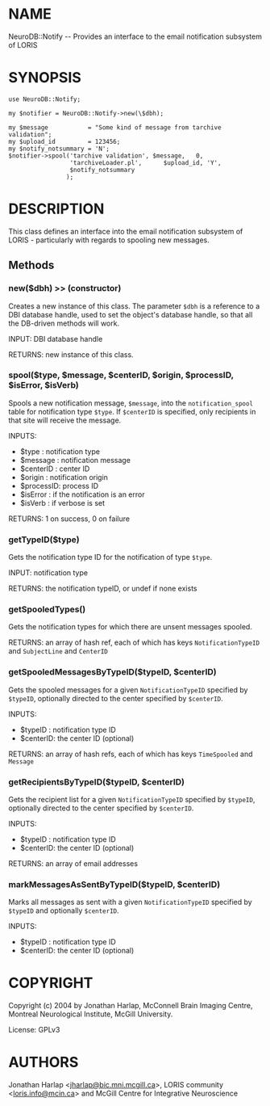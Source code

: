 # NAME

NeuroDB::Notify -- Provides an interface to the email notification subsystem
of LORIS

# SYNOPSIS

    use NeuroDB::Notify;

    my $notifier = NeuroDB::Notify->new(\$dbh);

    my $message           = "Some kind of message from tarchive validation";
    my $upload_id         = 123456;
    my $notify_notsummary = 'N';
    $notifier->spool('tarchive validation', $message,   0,
                     'tarchiveLoader.pl',      $upload_id, 'Y',
                     $notify_notsummary
                    );

# DESCRIPTION

This class defines an interface into the email notification subsystem of
LORIS - particularly with regards to spooling new messages.

## Methods

### new($dbh) >> (constructor)

Creates a new instance of this class. The parameter `$dbh` is a
reference to a DBI database handle, used to set the object's database
handle, so that all the DB-driven methods will work.

INPUT: DBI database handle

RETURNS: new instance of this class.

### spool($type, $message, $centerID, $origin, $processID, $isError, $isVerb)

Spools a new notification message, `$message`, into the `notification_spool`
table for notification type `$type`. If `$centerID` is specified, only
recipients in that site will receive the message.

INPUTS:
  - $type     : notification type
  - $message  : notification message
  - $centerID : center ID
  - $origin   : notification origin
  - $processID: process ID
  - $isError  : if the notification is an error
  - $isVerb   : if verbose is set

RETURNS: 1 on success, 0 on failure

### getTypeID($type)

Gets the notification type ID for the notification of type `$type`.

INPUT: notification type

RETURNS: the notification typeID, or undef if none exists

### getSpooledTypes()

Gets the notification types for which there are unsent messages spooled.

RETURNS: an array of hash ref, each of which has keys `NotificationTypeID` and
`SubjectLine` and `CenterID`

### getSpooledMessagesByTypeID($typeID, $centerID)

Gets the spooled messages for a given `NotificationTypeID` specified by
`$typeID`, optionally directed to the center specified by `$centerID`.

INPUTS:
  - $typeID  : notification type ID
  - $centerID: the center ID (optional)

RETURNS: an array of hash refs, each of which has keys `TimeSpooled` and
`Message`

### getRecipientsByTypeID($typeID, $centerID)

Gets the recipient list for a given `NotificationTypeID` specified by
`$typeID`, optionally directed to the center specified by `$centerID`.

INPUTS:
  - $typeID  : notification type ID
  - $centerID: the center ID (optional)

RETURNS: an array of email addresses

### markMessagesAsSentByTypeID($typeID, $centerID)

Marks all messages as sent with a given `NotificationTypeID` specified by
`$typeID` and optionally `$centerID`.

INPUTS:
  - $typeID  : notification type ID
  - $centerID: the center ID (optional)

# COPYRIGHT

Copyright (c) 2004 by Jonathan Harlap, McConnell Brain Imaging Centre,
Montreal Neurological Institute, McGill University.

License: GPLv3

# AUTHORS

Jonathan Harlap &lt;jharlap@bic.mni.mcgill.ca>,
LORIS community &lt;loris.info@mcin.ca> and McGill Centre for Integrative Neuroscience
